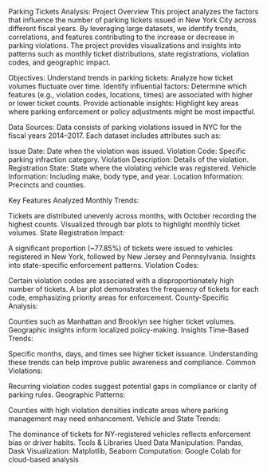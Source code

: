 Parking Tickets Analysis:
Project Overview
This project analyzes the factors that influence the number of parking tickets issued in New York City across different fiscal years. By leveraging large datasets, we identify trends, correlations, and features contributing to the increase or decrease in parking violations. The project provides visualizations and insights into patterns such as monthly ticket distributions, state registrations, violation codes, and geographic impact.

Objectives:
Understand trends in parking tickets: Analyze how ticket volumes fluctuate over time.
Identify influential factors: Determine which features (e.g., violation codes, locations, times) are associated with higher or lower ticket counts.
Provide actionable insights: Highlight key areas where parking enforcement or policy adjustments might be most impactful.

Data Sources:
Data consists of parking violations issued in NYC for the fiscal years 2014–2017. Each dataset includes attributes such as:

Issue Date: Date when the violation was issued.
Violation Code: Specific parking infraction category.
Violation Description: Details of the violation.
Registration State: State where the violating vehicle was registered.
Vehicle Information: Including make, body type, and year.
Location Information: Precincts and counties.

Key Features Analyzed
Monthly Trends:

Tickets are distributed unevenly across months, with October recording the highest counts.
Visualized through bar plots to highlight monthly ticket volumes.
State Registration Impact:

A significant proportion (~77.85%) of tickets were issued to vehicles registered in New York, followed by New Jersey and Pennsylvania.
Insights into state-specific enforcement patterns.
Violation Codes:

Certain violation codes are associated with a disproportionately high number of tickets.
A bar plot demonstrates the frequency of tickets for each code, emphasizing priority areas for enforcement.
County-Specific Analysis:

Counties such as Manhattan and Brooklyn see higher ticket volumes.
Geographic insights inform localized policy-making.
Insights
Time-Based Trends:

Specific months, days, and times see higher ticket issuance. Understanding these trends can help improve public awareness and compliance.
Common Violations:

Recurring violation codes suggest potential gaps in compliance or clarity of parking rules.
Geographic Patterns:

Counties with high violation densities indicate areas where parking management may need enhancement.
Vehicle and State Trends:

The dominance of tickets for NY-registered vehicles reflects enforcement bias or driver habits.
Tools & Libraries Used
Data Manipulation: Pandas, Dask
Visualization: Matplotlib, Seaborn
Computation: Google Colab for cloud-based analysis

